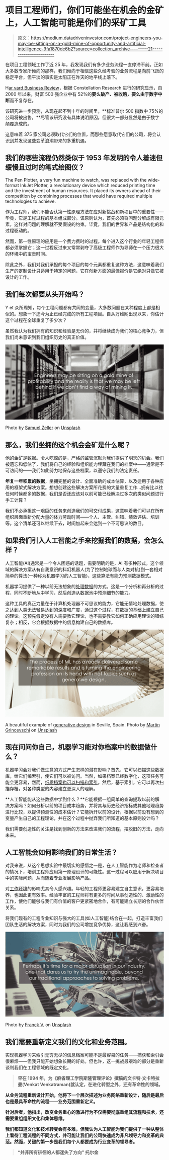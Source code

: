 # 项目工程师们，你们可能坐在机会的金矿上，人工智能可能是你们的采矿工具

> 原文：<https://medium.datadriveninvestor.com/project-engineers-you-may-be-sitting-on-a-gold-mine-of-opportunity-and-artificial-intelligence-9fa1870dc6b2?source=collection_archive---------21----------------------->

在项目工程领域工作了近 25 年，我发现我们有多少业务流程一直停滞不前。正如大多数专家所倾向的那样，我们倾向于相信这些久经考验的业务流程是向前飞跃的稳定平台，但平淡的事实是太阳正在昨天的地平线上落下。

H[ar vard Business Review](https://hbr.org/sponsored/2017/07/digital-transformation-is-racing-ahead-and-no-industry-is-immune-2)，根据 Constellation Research 进行的研究显示，自 2000 年以来，财富 500 强企业中有 52%的**要么破产、被收购，要么由于数字中断**而不复存在。

该研究进一步预测，从现在起不到十年的时间里，**标准普尔 500 指数中 75%的公司将被出售，**尽管该研究没有具体说明原因，但很大一部分显然是由于数字颠覆造成的。

这意味着 375 家公司必须取代它们的位置，而那些愿意取代它们的公司，将会认识到并发现这些变革浪潮带来的多重机遇。

## 我们的哪些流程仍然类似于 1953 年发明的令人着迷但缓慢且过时的笔式绘图仪？

The Pen Plotter, a very fun machine to watch, was replaced with the wide-format InkJet Plotter, a revolutionary device which reduced printing time and the investment of human resources. It placed its owners ahead of their competition by combining processes that would have required multiple technologies to achieve.

作为工程师，我们不能否认第一性原理方法在应对新挑战和新项目中的重要性——毕竟，它是工程过程的基本组成部分。该原则认为，首先必须将问题分解成有限元素，这样对问题的理解就不受假设的约束。毕竟，我们的世界和产品是结构化的和过程驱动的。

然而，第一性原理的应用是一个费力费时的过程。每个进入这个行业的年轻工程师都必须掌握它；这一过程反过来又常常剥夺了高级工程师作为导师在一个压力很大的环境中的宝贵时间。

除此之外，我们对我们承担的每个项目的每个元素都重复这种方法，这意味着我们生产的定制设计只适用于特定的问题，它在创新方面的最佳报价是它绝对只做它被设计的工作。

## 我们每次都要从头开始吗？

Y et 众所周知，每个工程问题都有共同的变量，大多数问题在某种程度上都是相似的。想象一下迄今为止已经完成的所有工程项目。自从万维网出现以来，你估计这个过程在全球重复了多少次？

虽然我认为我们拥有的知识和经验是无价的，并将继续成为我们的核心竞争力，但我们尚未意识到我们组织历史的真正价值。

![](img/b666a2106fb8eaa04210a27cd51ed091.png)

Photo by [Samuel Zeller](https://unsplash.com/photos/JuFcQxgCXwA?utm_source=unsplash&utm_medium=referral&utm_content=creditCopyText) on [Unsplash](https://unsplash.com/search/photos/data?utm_source=unsplash&utm_medium=referral&utm_content=creditCopyText)

## 那么，我们坐拥的这个机会金矿是什么呢？

他的金矿是数据。令人吃惊的是，严格的监管沉默为我们提供了明天的机会。我们被遗忘和低估了，我们将自己的经验和组织能力埋藏在我们的档案中——通常是不可访问的——我们如此努力地保存这些档案，以遵守我们的法定责任。

**年复一年积累的数据**，坐拥完整的设计、全面准确的成本估算，以及适用于各种应用的框架式解决方案。想想创建这些解决方案所花费的大量重复工作…拥有比以往任何时候都多的数据，我们是否还应该对以前可能已经解决过多次的类似问题进行手工计算？

我们不必承担这一艰巨的任务来创造我们的可交付成果，这意味着我们可以在所有组织层面重新分配大量的体力劳动时间——个人、主管、纠错、绩效评估、培训等。这个清单还可以继续下去，时间加起来会达到一个不可思议的数目。

## 如果我们引入人工智能之手来挖掘我们的数据，会怎么样？

人工智能(AI)通常是一个令人困惑的话题，需要明确的是，AI 有多种形式。这个领域的解决方案从有自我意识的科幻机器人(为了控制地球而与人类对抗)到一套相对简单的算法(一种称为机器学习的人工智能)，这些算法有能力预测数据模式。

机器学习提供了一种以前无法想象的[处理数据](https://www.forbes.com/sites/forbesagencycouncil/2018/08/01/do-you-know-the-difference-between-data-analytics-and-ai-machine-learning/#1b09d8cd5878)的方式。这是一个分析和再分析的过程，同时不断地从中学习，然后创造从数据池中预测细节的能力。

这种工具的真正力量在于计算机处理器不可思议的能力，它能无情地处理数据，使之达到人类无法轻易达到的深度和广度，通过这个过程，在数据的基础上建立自己的理论。这预先假定没有人需要教它理论，也不需要教它如何正确应用理论的错综复杂；相反，它会根据数据中的信息构建自己的数据库。

![](img/a1a29901c8c40454489003c1d72d4661.png)

A beautiful example of g[enerative design](http://memagazineselect.asmedigitalcollection.asme.org/article.aspx?articleid=2676802) in Seville, Spain. Photo by [Martin Grincevschi](https://unsplash.com/photos/IJFLfaVos54?utm_source=unsplash&utm_medium=referral&utm_content=creditCopyText) on [Unsplash](https://unsplash.com/search/photos/la-setas-seville?utm_source=unsplash&utm_medium=referral&utm_content=creditCopyText)

## 现在问问你自己，机器学习能对你档案中的数据做什么？

机器学习会对我们做生意的方式产生怎样的潜在影响？首先，它可以扫描这些数据库，给它们编索引，使它们可以被访问。当然，如果档案已经数字化，这项任务可能会更容易，然而，[纸质档案也可以扫描和索引](http://library.stanford.edu/blogs/digital-library-blog/2017/11/artificial-intelligence-and-library-future-revisited)。然后，基于索引，它可以再次扫描存档，对各种类型的内容建立更深入的理解。

**人工智能能从这些数据中学到什么？**它能根据一组简单的查询提取以前的解决方案吗？如何分析以前的项目成本趋势，并将其与历史经济指标或其他地理趋势进行比较，以提供预测性的成本估计？它能拆开以前的设计，根据以前没有想到的变量产生自己的工程理论，并在这个过程中抛弃我们所知道的基本原则设计吗？

我们需要创造性的关注是找到创新的方法来改进我们的流程，摆脱旧的方法，走向未来。

## 人工智能会如何影响我们的日常生活？

对我来说，从这个思想实验中最切实的感悟之一是，在人工智能作为老师和检查者的情况下，培训工程师应用第一原理设计的可能性。这一过程可以应用于解决项目中的实际问题，从而随着专业发展影响产品。

对[工作环境](https://hbr.org/2008/07/employee-motivation-a-powerful-new-model)的影响尤其令人感兴趣。年轻的工程师更容易建立自主意识，更容易培养，也因此更有效率。经验丰富的工程师将有更多的时间从事创造性的、激励性的工作，使他们能够与我们有价值的客户更紧密地合作，有可能建立长期的合作伙伴关系。

将我们现有的工程专业知识与强大的工具(如人工智能)结合在一起，打造丰富我们团队生活的解决方案，同时为我们的公司增加竞争优势，这让我感到兴奋。

![](img/8eb03509a3ad0ad6a2452e65d7b87169.png)

Photo by [Franck V.](https://unsplash.com/photos/U3sOwViXhkY?utm_source=unsplash&utm_medium=referral&utm_content=creditCopyText) on [Unsplash](https://unsplash.com/search/photos/artificial-intelligence?utm_source=unsplash&utm_medium=referral&utm_content=creditCopyText)

## 我们需要重新定义我们的文化和业务范围。

实现机器学习来索引无穷无尽的信息档案可能不是最容易的任务——捕获和索引会很麻烦——但我只能开始想象长期的好处。但也许，这一挑战最艰难的部分是重新谈判我们在工程领域的既定文化。

> **早在 1994 年，为《麻省理工学院斯隆管理评论》**[](https://sloanreview.mit.edu/article/itenabled-business-transformation-from-automation-to-business-scope-redefinition/)****撰稿的文卡特·文卡特拉曼(Venkat Venkatraman)就认定，在进化转型之外，还有革命性的领域。****

**从业务流程重新设计开始，他将下一个层次描述为业务网络重新设计，随后是最后也是最具革命性的流程——业务范围重新定义。**

**针对后者，他指出，改变业务重心的激进行为不仅需要彻底重组其流程和技术，还需要重组组织文化和集体思维。**

**我们都知道文化和技术转变会有多难，但我认为人工智能为我们提供了一种从整体上看待工程流程的不同方式，并可能让我们的公司快速成为非凡领导力和变革的典范。然而，关键的第一步是我们每个人都要成为行业变革的领导者。**

> **“并非所有徘徊的人都迷失了方向”
> 托尔金**